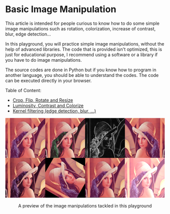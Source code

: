 # Basic Image Manipulation

This article is intended for people curious to know how to do some simple image manipulations such as rotation, colorization, increase of contrast, blur, edge detection...

In this playground, you will practice simple image manipulations, without the help of advanced libraries. The code that is provided isn't optimized, this is just for educational purpose, I recommend using a software or a library if you have to do image manipulations.

The source codes are done in Python but if you know how to program in another language, you should be able to understand the codes. The code can be executed directly in your browser.

Table of Content:

- [Crop, Flip, Rotate and Resize](transform.md)
- [Luminosity, Contrast and Colorize](color.md)
- [Kernel filtering (edge detection, blur, ...)](edge.md)

![Preview](preview.png)
```math
\text{A preview of the image manipulations tackled in this playground}
```
